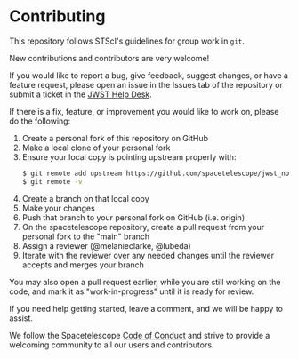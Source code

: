 # Contributing

This repository follows STScI's guidelines for group work in `git`. 

New contributions and contributors are very welcome!

If you would like to report a bug, give feedback, suggest changes, or have a feature request, 
please open an issue in the Issues tab of the repository or submit a ticket in 
the [JWST Help Desk](https://jwsthelp.stsci.edu). 

If there is a fix, feature, or improvement you would like to work on, please do the following:
1. Create a personal fork of this repository on GitHub
2. Make a local clone of your personal fork
3. Ensure your local copy is pointing upstream properly with:
    ```bash
    $ git remote add upstream https://github.com/spacetelescope/jwst_novt.git
    $ git remote -v
    ```
4. Create a branch on that local copy
5. Make your changes
6. Push that branch to your personal fork on GitHub (i.e. origin)
7. On the spacetelescope repository, create a pull request from your personal fork to the "main" branch
8. Assign a reviewer (@melanieclarke, @lubeda)
9. Iterate with the reviewer over any needed changes until the reviewer accepts and merges your branch

You may also open a pull request earlier, while you are still working on the code, and mark it 
as "work-in-progress" until it is ready for review.

If you need help getting started, leave a comment, and we will be happy to assist.

We follow the Spacetelescope [Code of Conduct](CODE_OF_CONDUCT.md) and strive to provide a welcoming 
community to all our users and contributors.

